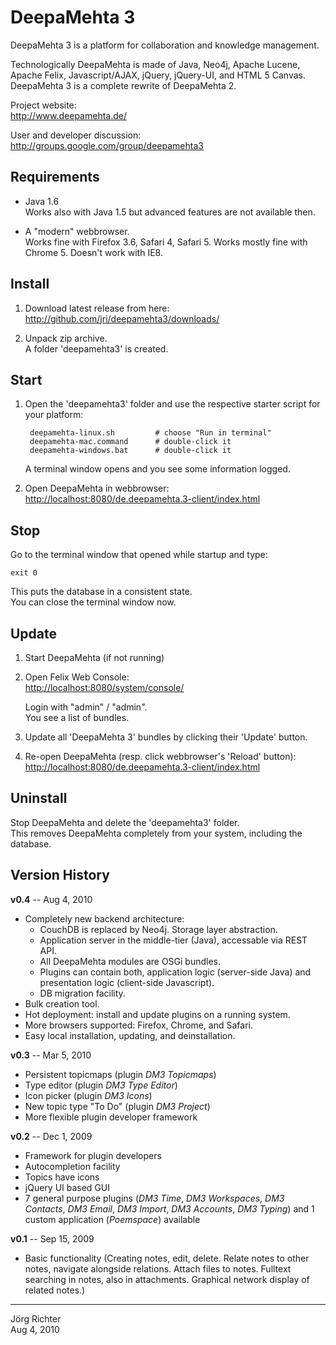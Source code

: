 
DeepaMehta 3
============

DeepaMehta 3 is a platform for collaboration and knowledge management.

Technologically DeepaMehta is made of Java, Neo4j, Apache Lucene, Apache Felix, Javascript/AJAX, jQuery, jQuery-UI, and HTML 5 Canvas.
DeepaMehta 3 is a complete rewrite of DeepaMehta 2.

Project website:  
<http://www.deepamehta.de/>

User and developer discussion:  
<http://groups.google.com/group/deepamehta3>


Requirements
------------

* Java 1.6  
  Works also with Java 1.5 but advanced features are not available then.

* A "modern" webbrowser.  
  Works fine with Firefox 3.6, Safari 4, Safari 5. Works mostly fine with Chrome 5. Doesn't work with IE8.


Install
-------

1. Download latest release from here:  
   <http://github.com/jri/deepamehta3/downloads/>

2. Unpack zip archive.  
   A folder 'deepamehta3' is created.


Start
-----

1. Open the 'deepamehta3' folder and use the respective starter script for your platform:

        deepamehta-linux.sh         # choose "Run in terminal"
        deepamehta-mac.command      # double-click it
        deepamehta-windows.bat      # double-click it

   A terminal window opens and you see some information logged.

2. Open DeepaMehta in webbrowser:  
   <http://localhost:8080/de.deepamehta.3-client/index.html>


Stop
----

Go to the terminal window that opened while startup and type:

    exit 0

This puts the database in a consistent state.  
You can close the terminal window now.


Update
------

1. Start DeepaMehta (if not running)

2. Open Felix Web Console:  
   <http://localhost:8080/system/console/>

   Login with "admin" / "admin".  
   You see a list of bundles.

3. Update all 'DeepaMehta 3' bundles by clicking their 'Update' button.

4. Re-open DeepaMehta (resp. click webbrowser's 'Reload' button):  
   <http://localhost:8080/de.deepamehta.3-client/index.html>


Uninstall
---------

Stop DeepaMehta and delete the 'deepamehta3' folder.  
This removes DeepaMehta completely from your system, including the database.


Version History
---------------

**v0.4** -- Aug 4, 2010

* Completely new backend architecture:
    * CouchDB is replaced by Neo4j. Storage layer abstraction.
    * Application server in the middle-tier (Java), accessable via REST API.
    * All DeepaMehta modules are OSGi bundles.
    * Plugins can contain both, application logic (server-side Java) and presentation logic (client-side Javascript).
    * DB migration facility.
* Bulk creation tool.
* Hot deployment: install and update plugins on a running system.
* More browsers supported: Firefox, Chrome, and Safari.
* Easy local installation, updating, and deinstallation.

**v0.3** -- Mar 5, 2010

* Persistent topicmaps (plugin *DM3 Topicmaps*)
* Type editor (plugin *DM3 Type Editor*)
* Icon picker (plugin *DM3 Icons*)
* New topic type "To Do" (plugin *DM3 Project*)
* More flexible plugin developer framework

**v0.2** -- Dec 1, 2009

* Framework for plugin developers
* Autocompletion facility
* Topics have icons
* jQuery UI based GUI
* 7 general purpose plugins (*DM3 Time*, *DM3 Workspaces*, *DM3 Contacts*, *DM3 Email*, *DM3 Import*, *DM3 Accounts*, *DM3 Typing*) and 1 custom application (*Poemspace*) available

**v0.1** -- Sep 15, 2009

* Basic functionality (Creating notes, edit, delete. Relate notes to other notes, navigate alongside relations. Attach files to notes. Fulltext searching in notes, also in attachments. Graphical network display of related notes.)


------------
Jörg Richter  
Aug 4, 2010
